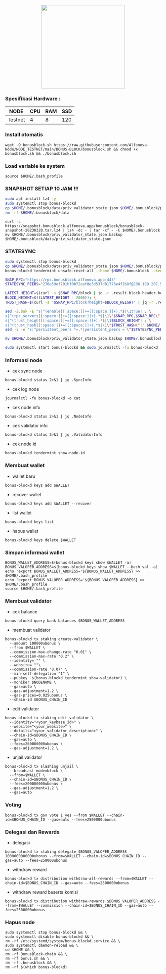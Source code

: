 
<p align="center">
  <img width="270" height="auto" src="https://user-images.githubusercontent.com/118625308/226153202-b7326561-bb14-4e70-940a-c17eda7702b7.svg">
</p>

### Spesifikasi Hardware :
NODE  | CPU     | RAM      | SSD     |
| ------------- | ------------- | ------------- | -------- |
| Testnet | 4          | 8         | 120  |


### Install otomatis
```
wget -O bonusblock.sh https://raw.githubusercontent.com/Alfonova-Node/NODE_TESTNET/main/BONUS-BLOCK/bonusblock.sh && chmod +x bonusblock.sh && ./bonusblock.sh
```
### Load variable ke system
```
source $HOME/.bash_profile
```
### SNAPSHOT SETIAP 10 JAM !!!
```bash
sudo apt install lz4 -y
sudo systemctl stop bonus-blockd
cp $HOME/.bonusblock/data/priv_validator_state.json $HOME/.bonusblock/priv_validator_state.json.backup
rm -rf $HOME/.bonusblock/data
```
```
curl -L https://snapshot.bonusblock.alfonova.app/bonusblock/bonusblock-snapshot-20230320.tar.lz4 | lz4 -dc - | tar -xf - -C $HOME/.bonusblock
mv $HOME/.bonusblock/priv_validator_state.json.backup $HOME/.bonusblock/data/priv_validator_state.json
```

### STATESYNC
```bash
sudo systemctl stop bonus-blockd
cp $HOME/.bonusblock/data/priv_validator_state.json $HOME/.bonusblock/priv_validator_state.json.backup
bonus-blockd tendermint unsafe-reset-all --home $HOME/.bonusblock --keep-addr-book
```

```bash
SNAP_RPC="https://rpc.bonusblock.alfonova.app:443"
STATESYNC_PEERS="270a59ef701bf0072eaf8e3d537d01773e4f2b8f@206.189.207.57:26656"

LATEST_HEIGHT=$(curl -s $SNAP_RPC/block | jq -r .result.block.header.height); \
BLOCK_HEIGHT=$((LATEST_HEIGHT - 2000)); \
TRUST_HASH=$(curl -s "$SNAP_RPC/block?height=$BLOCK_HEIGHT" | jq -r .result.block_id.hash)

sed -i.bak -E "s|^(enable[[:space:]]+=[[:space:]]+).*$|\1true| ; \
s|^(rpc_servers[[:space:]]+=[[:space:]]+).*$|\1\"$SNAP_RPC,$SNAP_RPC\"| ; \
s|^(trust_height[[:space:]]+=[[:space:]]+).*$|\1$BLOCK_HEIGHT| ; \
s|^(trust_hash[[:space:]]+=[[:space:]]+).*$|\1\"$TRUST_HASH\"|" $HOME/.bonusblock/config/config.toml
sed -i -e "s|^persistent_peers *=.*|persistent_peers = \"$STATESYNC_PEERS\"|" $HOME/.bonusblock/config/config.toml

mv $HOME/.bonusblock/priv_validator_state.json.backup $HOME/.bonusblock/data/priv_validator_state.json

sudo systemctl start bonus-blockd && sudo journalctl -fu bonus-blockd -o cat
```

### Informasi node

* cek sync node
```
bonus-blockd status 2>&1 | jq .SyncInfo
```
* cek log node
```
journalctl -fu bonus-blockd -o cat
```
* cek node info
```
bonus-blockd status 2>&1 | jq .NodeInfo
```
* cek validator info
```
bonus-blockd status 2>&1 | jq .ValidatorInfo
```
* cek node id
```
bonus-blockd tendermint show-node-id
```
### Membuat wallet
* wallet baru
```
bonus-blockd keys add $WALLET
```
* recover wallet
```
bonus-blockd keys add $WALLET --recover
```
* list wallet
```
bonus-blockd keys list
```
* hapus wallet
```
bonus-blockd keys delete $WALLET
```
### Simpan informasi wallet
```
BONUS_WALLET_ADDRESS=$(bonus-blockd keys show $WALLET -a)
BONUS_VALOPER_ADDRESS=$(bonus-blockd keys show $WALLET --bech val -a)
echo 'export BONUS_WALLET_ADDRESS='${BONUS_WALLET_ADDRESS} >> $HOME/.bash_profile
echo 'export BONUS_VALOPER_ADDRESS='${BONUS_VALOPER_ADDRESS} >> $HOME/.bash_profile
source $HOME/.bash_profile
```

### Membuat validator
* cek balance
```
bonus-blockd query bank balances $BONUS_WALLET_ADDRESS
```
* membuat validator
```
bonus-blockd tx staking create-validator \
  --amount 100000ubonus \
  --from $WALLET \
  --commission-max-change-rate "0.01" \
  --commission-max-rate "0.2" \
  --identity= "" \
  --website= ""\
  --commission-rate "0.07" \
  --min-self-delegation "1" \
  --pubkey  $(bonus-blockd tendermint show-validator) \
  --moniker $NODENAME \
  --gas=auto \
  --gas-adjustment=1.2 \
  --gas-prices=0.025ubonus \
  --chain-id $BONUS_CHAIN_ID
```
* edit validator
```
bonus-blockd tx staking edit-validator \
  --identity="<your_keybase_id>" \
  --website="<your_website>" \
  --details="<your_validator_description>" \
  --chain-id=$BONUS_CHAIN_ID \
  --gas=auto \
  --fees=260000000ubonus \
  --gas-adjustment=1.2 \
```
* unjail validator
```
bonus-blockd tx slashing unjail \
  --broadcast-mode=block \
  --from=$WALLET \
  --chain-id=$BONUS_CHAIN_ID \
  --fees=200000000ubonus \
  --gas-adjustment=1.2 \
  --gas=auto
```
### Voting
```
bonus-blockd tx gov vote 1 yes --from $WALLET --chain-id=$BONUS_CHAIN_ID --gas=auto --fees=2500000ubonus
```
### Delegasi dan Rewards
* delegasi
```
bonus-blockd tx staking delegate $BONUS_VALOPER_ADDRESS 1000000000000ubonus --from=$WALLET --chain-id=$BONUS_CHAIN_ID --gas=auto --fees=250000ubonus
```
* withdraw reward
```
bonus-blockd tx distribution withdraw-all-rewards --from=$WALLET --chain-id=$BONUS_CHAIN_ID --gas=auto --fees=2500000ubonus
```
* withdraw reward beserta komisi
```
bonus-blockd tx distribution withdraw-rewards $BONUS_VALOPER_ADDRESS --from=$WALLET --commission --chain-id=$BONUS_CHAIN_ID --gas=auto --fees=2500000ubonus
```

### Hapus node
```
sudo systemctl stop bonus-blockd && \
sudo systemctl disable bonus-blockd && \
rm -rf /etc/systemd/system/bonus-blockd.service && \
sudo systemctl daemon-reload && \
cd $HOME && \
rm -rf BonusBlock-chain && \
rm -rf bonus.sh && \
rm -rf .bonusblock && \
rm -rf $(which bonus-blockd)
```
